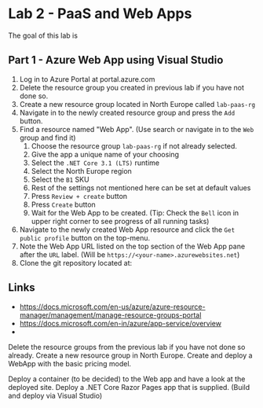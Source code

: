 # Lab 2 - PaaS and Web Apps

The goal of this lab is

## Part 1 - Azure Web App using Visual Studio

1. Log in to Azure Portal at portal.azure.com
2. Delete the resource group you created in previous lab if you have not done so.
3. Create a new resource group located in North Europe called `lab-paas-rg`
4. Navigate in to the newly created resource group and press the `Add` button.
5. Find a resource named "Web App". (Use search or navigate in to the `Web` group and find it)
   1. Choose the resource group `lab-paas-rg` if not already selected.
   2. Give the app a unique name of your choosing
   3. Select the `.NET Core 3.1 (LTS)` runtime
   4. Select the North Europe region
   5. Select the `B1` SKU
   6. Rest of the settings not mentioned here can be set at default values
   7. Press `Review + create` button
   8. Press `Create` button
   9. Wait for the Web App to be created. (Tip: Check the `Bell` icon in upper right corner to see progress of all running tasks)
6. Navigate to the newly created Web App resource and click the `Get public profile` button on the top-menu.
7. Note the Web App URL listed on the top section of the Web App pane after the `URL` label. (Will be `https://<your-name>.azurewebsites.net`)
8. Clone the git repository located at: 


## Links
- https://docs.microsoft.com/en-us/azure/azure-resource-manager/management/manage-resource-groups-portal
- https://docs.microsoft.com/en-in/azure/app-service/overview
- 



Delete the resource groups from the previous lab if you have not done so already.
Create a new resource group in North Europe. Create and deploy a WebApp with the basic pricing model.

Deploy a container (to be decided) to the Web app and have a look at the deployed site.
Deploy a .NET Core Razor Pages app that is supplied. (Build and deploy via Visual Studio)